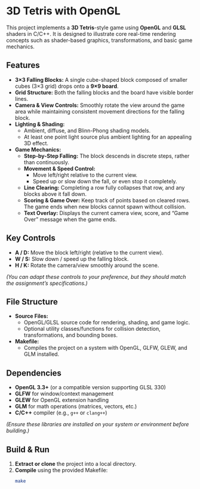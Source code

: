 # 3D Tetris with OpenGL

This project implements a **3D Tetris**-style game using **OpenGL** and **GLSL** shaders in C/C++. It is designed to illustrate core real-time rendering concepts such as shader-based graphics, transformations, and basic game mechanics.

## Features

- **3×3 Falling Blocks:** A single cube-shaped block composed of smaller cubes (3×3 grid) drops onto a **9×9 board**.
- **Grid Structure:** Both the falling blocks and the board have visible border lines.
- **Camera & View Controls:** Smoothly rotate the view around the game area while maintaining consistent movement directions for the falling block.
- **Lighting & Shading:**
  - Ambient, diffuse, and Blinn-Phong shading models.
  - At least one point light source plus ambient lighting for an appealing 3D effect.
- **Game Mechanics:**
  - **Step-by-Step Falling:** The block descends in discrete steps, rather than continuously.
  - **Movement & Speed Control:** 
    - Move left/right relative to the current view.
    - Speed up or slow down the fall, or even stop it completely.
  - **Line Clearing:** Completing a row fully collapses that row, and any blocks above it fall down.
  - **Scoring & Game Over:** Keep track of points based on cleared rows. The game ends when new blocks cannot spawn without collision.
  - **Text Overlay:** Displays the current camera view, score, and “Game Over” message when the game ends.

## Key Controls

- **A / D:** Move the block left/right (relative to the current view).
- **W / S:** Slow down / speed up the falling block.
- **H / K:** Rotate the camera/view smoothly around the scene.
  
*(You can adapt these controls to your preference, but they should match the assignment’s specifications.)*

## File Structure

- **Source Files:**
  - OpenGL/GLSL source code for rendering, shading, and game logic.
  - Optional utility classes/functions for collision detection, transformations, and bounding boxes.
- **Makefile:**
  - Compiles the project on a system with OpenGL, GLFW, GLEW, and GLM installed.

## Dependencies

- **OpenGL 3.3+** (or a compatible version supporting GLSL 330)
- **GLFW** for window/context management
- **GLEW** for OpenGL extension handling
- **GLM** for math operations (matrices, vectors, etc.)
- **C/C++** compiler (e.g., `g++` or `clang++`)

*(Ensure these libraries are installed on your system or environment before building.)*

## Build & Run

1. **Extract or clone** the project into a local directory.
2. **Compile** using the provided Makefile:
   ```bash
   make
